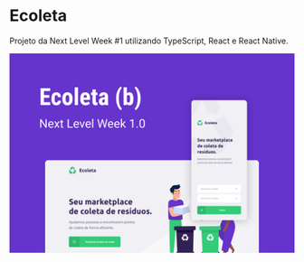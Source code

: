 # Ecoleta
Projeto da Next Level Week #1 utilizando TypeScript, React e React Native.

![Capa da Next Level Week](web/src/assets/capa.png)
